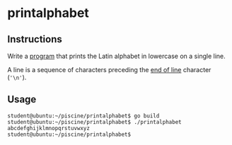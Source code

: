 # printalphabet

## Instructions

Write a [program](TODO-LINK) that prints the Latin alphabet in lowercase on a single line.

A line is a sequence of characters preceding the [end of line](https://en.wikipedia.org/wiki/Newline) character (`'\n'`).

## Usage

```console
student@ubuntu:~/piscine/printalphabet$ go build
student@ubuntu:~/piscine/printalphabet$ ./printalphabet
abcdefghijklmnopqrstuvwxyz
student@ubuntu:~/piscine/printalphabet$
```
